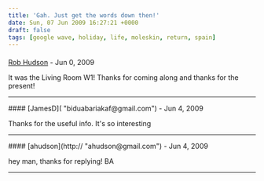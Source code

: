 ```yaml
---
title: 'Gah. Just get the words down then!'
date: Sun, 07 Jun 2009 16:27:21 +0000
draft: false
tags: [google wave, holiday, life, moleskin, return, spain]
---
```



#### 
[Rob Hudson](http://www.rob-hudson.com "rob@rob-hudson.com") - <time datetime="2009-06-07 22:41:21">Jun 0, 2009</time>

It was the Living Room W1! Thanks for coming along and thanks for the present!
<hr />
#### 
[JamesD]( "biduabariakaf@gmail.com") - <time datetime="2009-06-11 17:57:52">Jun 4, 2009</time>

Thanks for the useful info. It's so interesting
<hr />
#### 
[ahudson](http:// "ahudson@gmail.com") - <time datetime="2009-06-11 19:27:29">Jun 4, 2009</time>

hey man, thanks for replying! BA
<hr />
